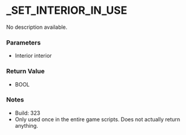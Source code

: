 # _SET_INTERIOR_IN_USE

No description available.

### Parameters
* Interior interior

### Return Value
* BOOL

### Notes
* Build: 323
* Only used once in the entire game scripts.
Does not actually return anything.

